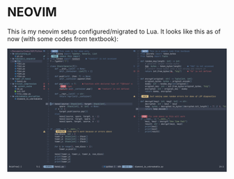 # NEOVIM

This is my neovim setup configured/migrated to Lua. It looks like this as of now (with some codes from textbook):

![Neovim-config Screenshot](./screenshots/neovim-screenshot.png)
